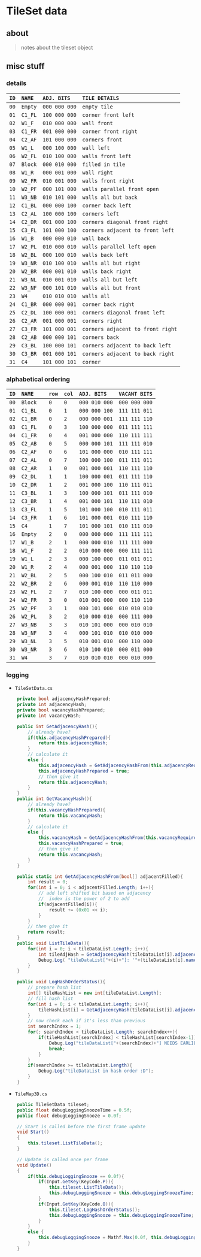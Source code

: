 #  TileSet data
## about

> notes about the tileset object

## misc stuff

### details

| `ID` | `NAME ` | `ADJ. BITS  ` | `TILE DETAILS                   ` |
| ---- | ------- | ------------- | --------------------------------- |
| `00` | `Empty` | `000 000 000` | `empty tile                     ` |
| `01` | `C1_FL` | `100 000 000` | `corner front left              ` |
| `02` | `W1_F ` | `010 000 000` | `wall front                     ` |
| `03` | `C1_FR` | `001 000 000` | `corner front right             ` |
| `04` | `C2_AF` | `101 000 000` | `corners front                  ` |
| `05` | `W1_L ` | `000 100 000` | `wall left                      ` |
| `06` | `W2_FL` | `010 100 000` | `walls front left               ` |
| `07` | `Block` | `000 010 000` | `filled in tile                 ` |
| `08` | `W1_R ` | `000 001 000` | `wall right                     ` |
| `09` | `W2_FR` | `010 001 000` | `walls front right              ` |
| `10` | `W2_PF` | `000 101 000` | `walls parallel front open      ` |
| `11` | `W3_NB` | `010 101 000` | `walls all but back             ` |
| `12` | `C1_BL` | `000 000 100` | `corner back left               ` |
| `13` | `C2_AL` | `100 000 100` | `corners left                   ` |
| `14` | `C2_DR` | `001 000 100` | `corners diagonal front right   ` |
| `15` | `C3_FL` | `101 000 100` | `corners adjacent to front left ` |
| `16` | `W1_B ` | `000 000 010` | `wall back                      ` |
| `17` | `W2_PL` | `010 000 010` | `walls parallel left open       ` |
| `18` | `W2_BL` | `000 100 010` | `walls back left                ` |
| `19` | `W3_NR` | `010 100 010` | `walls all but right            ` |
| `20` | `W2_BR` | `000 001 010` | `walls back right               ` |
| `21` | `W3_NL` | `010 001 010` | `walls all but left             ` |
| `22` | `W3_NF` | `000 101 010` | `walls all but front            ` |
| `23` | `W4   ` | `010 010 010` | `walls all                      ` |
| `24` | `C1_BR` | `000 000 001` | `corner back right              ` |
| `25` | `C2_DL` | `100 000 001` | `corners diagonal front left    ` |
| `26` | `C2_AR` | `001 000 001` | `corners right                  ` |
| `27` | `C3_FR` | `101 000 001` | `corners adjacent to front right` |
| `28` | `C2_AB` | `000 000 101` | `corners back                   ` |
| `29` | `C3_BL` | `100 000 101` | `corners adjacent to back left  ` |
| `30` | `C3_BR` | `001 000 101` | `corners adjacent to back right ` |
| `31` | `C4   ` | `101 000 101` | `corner                         ` |

### alphabetical ordering

| `ID` | `NAME   ` | `row` | `col` | `ADJ. BITS  ` | `VACANT BITS` | 
| ---- | --------- | ----- | ----- | ------------- | ------------- | 
| `00` | `Block  ` | ` 0 ` | ` 0 ` | `000 010 000` | `000 000 000` | 
| `01` | `C1_BL  ` | ` 0 ` | ` 1 ` | `000 000 100` | `111 111 011` | 
| `02` | `C1_BR  ` | ` 0 ` | ` 2 ` | `000 000 001` | `111 111 110` | 
| `03` | `C1_FL  ` | ` 0 ` | ` 3 ` | `100 000 000` | `011 111 111` | 
| `04` | `C1_FR  ` | ` 0 ` | ` 4 ` | `001 000 000` | `110 111 111` | 
| `05` | `C2_AB  ` | ` 0 ` | ` 5 ` | `000 000 101` | `111 111 010` | 
| `06` | `C2_AF  ` | ` 0 ` | ` 6 ` | `101 000 000` | `010 111 111` | 
| `07` | `C2_AL  ` | ` 0 ` | ` 7 ` | `100 000 100` | `011 111 011` | 
| `08` | `C2_AR  ` | ` 1 ` | ` 0 ` | `001 000 001` | `110 111 110` | 
| `09` | `C2_DL  ` | ` 1 ` | ` 1 ` | `100 000 001` | `011 111 110` | 
| `10` | `C2_DR  ` | ` 1 ` | ` 2 ` | `001 000 100` | `110 111 011` | 
| `11` | `C3_BL  ` | ` 1 ` | ` 3 ` | `100 000 101` | `011 111 010` | 
| `12` | `C3_BR  ` | ` 1 ` | ` 4 ` | `001 000 101` | `110 111 010` | 
| `13` | `C3_FL  ` | ` 1 ` | ` 5 ` | `101 000 100` | `010 111 011` | 
| `14` | `C3_FR  ` | ` 1 ` | ` 6 ` | `101 000 001` | `010 111 110` | 
| `15` | `C4     ` | ` 1 ` | ` 7 ` | `101 000 101` | `010 111 010` | 
| `16` | `Empty  ` | ` 2 ` | ` 0 ` | `000 000 000` | `111 111 111` | 
| `17` | `W1_B   ` | ` 2 ` | ` 1 ` | `000 000 010` | `111 111 000` | 
| `18` | `W1_F   ` | ` 2 ` | ` 2 ` | `010 000 000` | `000 111 111` | 
| `19` | `W1_L   ` | ` 2 ` | ` 3 ` | `000 100 000` | `011 011 011` | 
| `20` | `W1_R   ` | ` 2 ` | ` 4 ` | `000 001 000` | `110 110 110` | 
| `21` | `W2_BL  ` | ` 2 ` | ` 5 ` | `000 100 010` | `011 011 000` | 
| `22` | `W2_BR  ` | ` 2 ` | ` 6 ` | `000 001 010` | `110 110 000` | 
| `23` | `W2_FL  ` | ` 2 ` | ` 7 ` | `010 100 000` | `000 011 011` | 
| `24` | `W2_FR  ` | ` 3 ` | ` 0 ` | `010 001 000` | `000 110 110` | 
| `25` | `W2_PF  ` | ` 3 ` | ` 1 ` | `000 101 000` | `010 010 010` | 
| `26` | `W2_PL  ` | ` 3 ` | ` 2 ` | `010 000 010` | `000 111 000` | 
| `27` | `W3_NB  ` | ` 3 ` | ` 3 ` | `010 101 000` | `000 010 010` | 
| `28` | `W3_NF  ` | ` 3 ` | ` 4 ` | `000 101 010` | `010 010 000` | 
| `29` | `W3_NL  ` | ` 3 ` | ` 5 ` | `010 001 010` | `000 110 000` | 
| `30` | `W3_NR  ` | ` 3 ` | ` 6 ` | `010 100 010` | `000 011 000` | 
| `31` | `W4     ` | ` 3 ` | ` 7 ` | `010 010 010` | `000 010 000` | 

### logging

* `TileSetData.cs`
```c#
    private bool adjacencyHashPrepared;
    private int adjacencyHash;
    private bool vacancyHashPrepared;
    private int vacancyHash;

    public int GetAdjacencyHash(){
        // already have?
        if(this.adjacencyHashPrepared){
            return this.adjacencyHash;
        }
        // calculate it
        else {
            this.adjacencyHash = GetAdjacencyHashFrom(this.adjacencyRequired);
            this.adjacencyHashPrepared = true;
            // then give it
            return this.adjacencyHash;
        }
    }
    public int GetVacancyHash(){
        // already have?
        if(this.vacancyHashPrepared){
            return this.vacancyHash;
        }
        // calculate it
        else {
            this.vacancyHash = GetAdjacencyHashFrom(this.vacancyRequired);
            this.vacancyHashPrepared = true;
            // then give it
            return this.vacancyHash;
        }
    }

    public static int GetAdjacencyHashFrom(bool[] adjacentFilled){
        int result = 0;
        for(int i = 0; i < adjacentFilled.Length; i++){
            // add left shifted bit based on adjacency
            //  index is the power of 2 to add
            if(adjacentFilled[i]){
                result += (0x01 << i);
            }
        }
        // then give it
        return result;
    }
    public void ListTileData(){
        for(int i = 0; i < tileDataList.Length; i++){
            int tileAdjHash = GetAdjacencyHash(tileDataList[i].adjacencyRequired);
            Debug.Log( "tileDataList["+(i)+"]: '"+(tileDataList[i].name)+"', ["+(tileAdjHash)+"]" );
        }
    }

    public void LogHashOrderStatus(){
        // prepare hash list
        int[] tileHashList = new int[tileDataList.Length];
        // fill hash list
        for(int i = 0; i < tileDataList.Length; i++){
            tileHashList[i] = GetAdjacencyHash(tileDataList[i].adjacencyRequired);
        }
        // now check each if it's less than previous
        int searchIndex = 1;
        for(; searchIndex < tileDataList.Length; searchIndex++){
            if(tileHashList[searchIndex] < tileHashList[searchIndex-1]){
                Debug.Log("tileDataList["+(searchIndex)+"] NEEDS EARLIER");
                break;
            }
        }
        if(searchIndex >= tileDataList.Length){
            Debug.Log("tileDataList in hash order :D");
        }
    }
```

* `TileMap3D.cs`
```c#
    public TileSetData tileset;
    public float debugLoggingSnoozeTime = 0.5f;
    public float debugLoggingSnooze = 0.0f;

    // Start is called before the first frame update
    void Start()
    {
        this.tileset.ListTileData();
    }

    // Update is called once per frame
    void Update()
    {
        if(this.debugLoggingSnooze == 0.0f){
            if(Input.GetKey(KeyCode.P)){
                this.tileset.ListTileData();
                this.debugLoggingSnooze = this.debugLoggingSnoozeTime;
            }
            if(Input.GetKey(KeyCode.O)){
                this.tileset.LogHashOrderStatus();
                this.debugLoggingSnooze = this.debugLoggingSnoozeTime;
            }
        }
        else {
            this.debugLoggingSnooze = Mathf.Max(0.0f, this.debugLoggingSnooze - Time.deltaTime);
        }
    }
```